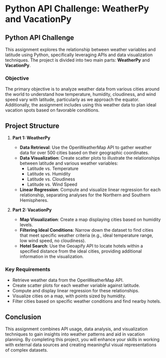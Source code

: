 # Python API Challenge: WeatherPy and VacationPy

## Python API Challenge

This assignment explores the relationship between weather variables and latitude using Python, specifically leveraging APIs and data visualization techniques. The project is divided into two main parts: **WeatherPy** and **VacationPy**.

### Objective

The primary objective is to analyze weather data from various cities around the world to understand how temperature, humidity, cloudiness, and wind speed vary with latitude, particularly as we approach the equator. Additionally, the assignment includes using this weather data to plan ideal vacation spots based on favorable conditions.

## Project Structure

1. **Part 1: WeatherPy**
   - **Data Retrieval**: Use the OpenWeatherMap API to gather weather data for over 500 cities based on their geographic coordinates.
   - **Data Visualization**: Create scatter plots to illustrate the relationships between latitude and various weather variables:
     - Latitude vs. Temperature
     - Latitude vs. Humidity
     - Latitude vs. Cloudiness
     - Latitude vs. Wind Speed
   - **Linear Regression**: Compute and visualize linear regression for each relationship, separating analyses for the Northern and Southern Hemispheres.

2. **Part 2: VacationPy**
   - **Map Visualization**: Create a map displaying cities based on humidity levels.
   - **Filtering Ideal Conditions**: Narrow down the dataset to find cities that meet specific weather criteria (e.g., ideal temperature range, low wind speed, no cloudiness).
   - **Hotel Search**: Use the Geoapify API to locate hotels within a specified distance from the ideal cities, providing additional information in the visualization.

### Key Requirements

- Retrieve weather data from the OpenWeatherMap API.
- Create scatter plots for each weather variable against latitude.
- Compute and display linear regression for these relationships.
- Visualize cities on a map, with points sized by humidity.
- Filter cities based on specific weather conditions and find nearby hotels.

## Conclusion

This assignment combines API usage, data analysis, and visualization techniques to gain insights into weather patterns and aid in vacation planning. By completing this project, you will enhance your skills in working with external data sources and creating meaningful visual representations of complex datasets.
